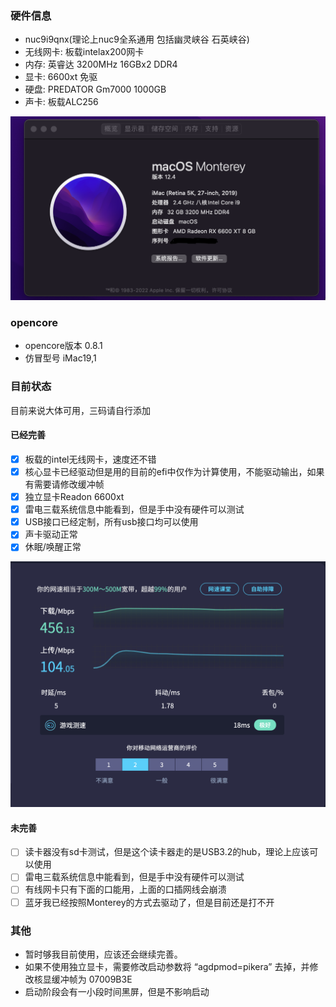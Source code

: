 ### 硬件信息
- nuc9i9qnx(理论上nuc9全系通用 包括幽灵峡谷 石英峡谷)
- 无线网卡: 板载intelax200网卡
- 内存: 英睿达 3200MHz 16GBx2 DDR4
- 显卡: 6600xt 免驱
- 硬盘: PREDATOR Gm7000 1000GB
- 声卡: 板载ALC256

![About](about.png)

### opencore
- opencore版本 0.8.1 
- 仿冒型号 iMac19,1

### 目前状态

目前来说大体可用，三码请自行添加

#### 已经完善

* [x] 板载的intel无线网卡，速度还不错
* [x] 核心显卡已经驱动但是用的目前的efi中仅作为计算使用，不能驱动输出，如果有需要请修改缓冲帧
* [x] 独立显卡Readon 6600xt
* [x] 雷电三载系统信息中能看到，但是手中没有硬件可以测试
* [x] USB接口已经定制，所有usb接口均可以使用
* [x] 声卡驱动正常
* [x] 休眠/唤醒正常

![Speedtest](speedtest.jpg)

#### 未完善
* [ ] 读卡器没有sd卡测试，但是这个读卡器走的是USB3.2的hub，理论上应该可以使用
* [ ] 雷电三载系统信息中能看到，但是手中没有硬件可以测试
* [ ] 有线网卡只有下面的口能用，上面的口插网线会崩溃
* [ ] 蓝牙我已经按照Monterey的方式去驱动了，但是目前还是打不开

### 其他
- 暂时够我目前使用，应该还会继续完善。
- 如果不使用独立显卡，需要修改启动参数将 “agdpmod=pikera” 去掉，并修改核显缓冲帧为 07009B3E 
- 启动阶段会有一小段时间黑屏，但是不影响启动
